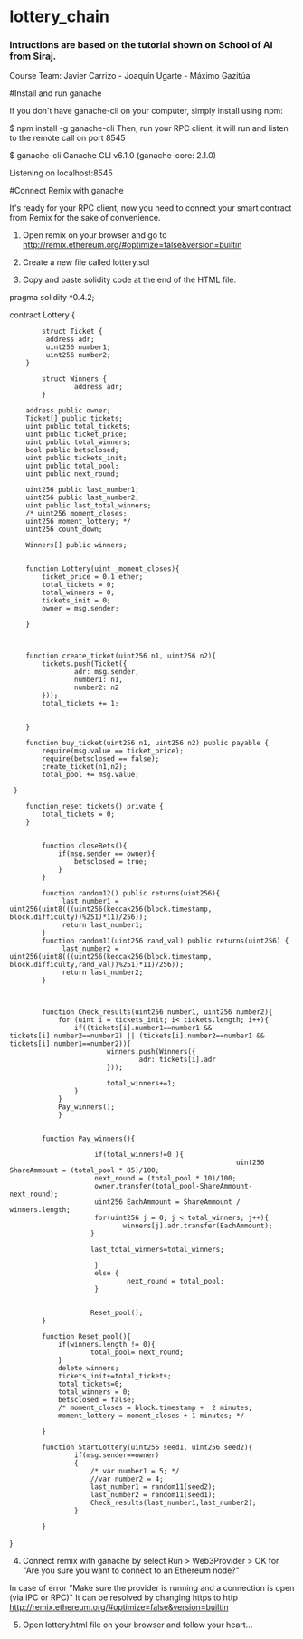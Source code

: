 # lottery_chain

### Intructions are based on the tutorial shown on School of AI from Siraj.

Course Team: 
	Javier Carrizo  -
	Joaquín Ugarte -
	Máximo Gazitúa
	



#Install and run ganache

If you don't have ganache-cli on your computer, simply install using npm:

$ npm install -g ganache-cli
Then, run your RPC client, it will run and listen to the remote call on port 8545

$ ganache-cli
Ganache CLI v6.1.0 (ganache-core: 2.1.0)

Listening on localhost:8545 


#Connect Remix with ganache

It's ready for your RPC client, now you need to connect your smart contract from Remix for the sake of convenience.

1. Open remix on your browser and go to http://remix.ethereum.org/#optimize=false&version=builtin

2. Create a new file called lottery.sol

3. Copy and paste solidity code at the end of the HTML file.

pragma solidity ^0.4.2;


contract Lottery {

			struct Ticket {
			 address adr;
			 uint256 number1;
			 uint256 number2;
		}

			struct Winners {
					address adr;
			}

		address public owner;
		Ticket[] public tickets;
		uint public total_tickets;
		uint public ticket_price;
		uint public total_winners;
		bool public betsclosed;
		uint public tickets_init;
		uint public total_pool;
		uint public next_round;

		uint256 public last_number1;
		uint256 public last_number2;
		uint public last_total_winners;
		/* uint256 moment_closes;
		uint256 moment_lottery; */
		uint256 count_down;

		Winners[] public winners;


		function Lottery(uint _moment_closes){
			ticket_price = 0.1 ether;
			total_tickets = 0;
			total_winners = 0;
			tickets_init = 0;
			owner = msg.sender;

		}



		function create_ticket(uint256 n1, uint256 n2){
			tickets.push(Ticket({
					adr: msg.sender,
					number1: n1,
					number2: n2
			}));
			total_tickets += 1;


		}

		function buy_ticket(uint256 n1, uint256 n2) public payable {
			require(msg.value == ticket_price);
			require(betsclosed == false);
			create_ticket(n1,n2);
			total_pool += msg.value;

	 }

		function reset_tickets() private {
			total_tickets = 0;
		}


			function closeBets(){
				if(msg.sender == owner){
					betsclosed = true;
				}
			}

			function random12() public returns(uint256){
				 last_number1 =  uint256(uint8(((uint256(keccak256(block.timestamp, block.difficulty))%251)*11)/256));
				 return last_number1;
			}
			function random11(uint256 rand_val) public returns(uint256) {
				 last_number2 = uint256(uint8(((uint256(keccak256(block.timestamp, block.difficulty,rand_val))%251)*11)/256));
				 return last_number2;
			}



			function Check_results(uint256 number1, uint256 number2){
				for (uint i = tickets_init; i< tickets.length; i++){
					if((tickets[i].number1==number1 && tickets[i].number2==number2) || (tickets[i].number2==number1 && tickets[i].number1==number2)){
							winners.push(Winners({
									adr: tickets[i].adr
							}));

							total_winners+=1;
					}
				}
				Pay_winners();
				}


			function Pay_winners(){

						 if(total_winners!=0 ){
															uint256 ShareAmmount = (total_pool * 85)/100;
						 next_round = (total_pool * 10)/100;
						 owner.transfer(total_pool-ShareAmmount-next_round);
						 uint256 EachAmmount = ShareAmmount / winners.length;
						 for(uint256 j = 0; j < total_winners; j++){
								winners[j].adr.transfer(EachAmmount);
						}

						last_total_winners=total_winners;

						 }
						 else {
								 next_round = total_pool;
						 }


						Reset_pool();
			}

			function Reset_pool(){
				if(winners.length != 0){
						total_pool= next_round;
				}
				delete winners;
				tickets_init+=total_tickets;
				total_tickets=0;
				total_winners = 0;
				betsclosed = false;
				/* moment_closes = block.timestamp +  2 minutes;
				moment_lottery = moment_closes + 1 minutes; */

			}

			function StartLottery(uint256 seed1, uint256 seed2){
					if(msg.sender==owner)
					{
						/* var number1 = 5; */
						//var number2 = 4;
						last_number1 = random11(seed2);
						last_number2 = random11(seed1);
						Check_results(last_number1,last_number2);
					}

			}


}

4. Connect remix with ganache by select Run > Web3Provider > OK for "Are you sure you want to connect to an Ethereum node?"

In case of error "Make sure the provider is running and a connection is open (via IPC or RPC)"
It can be resolved by changing https to http http://remix.ethereum.org/#optimize=false&version=builtin

5. Open lottery.html file on your browser and follow your heart...
